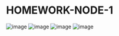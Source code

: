 # HOMEWORK-NODE-1
![image](https://github.com/IvanSytnik/HOMEWORK-NODE-1/assets/106479924/3616c710-2e2a-4e4d-90ee-d69d1cf55be6)
![image](https://github.com/IvanSytnik/HOMEWORK-NODE-1/assets/106479924/e62c9567-83ec-4240-920c-54ee0dfde63a)
![image](https://github.com/IvanSytnik/HOMEWORK-NODE-1/assets/106479924/09d471dc-dc09-49a9-b1b4-54ccfa4ca590)
![image](https://github.com/IvanSytnik/HOMEWORK-NODE-1/assets/106479924/6c5fce3a-dac4-41ed-b559-28d5bb767b2d)
